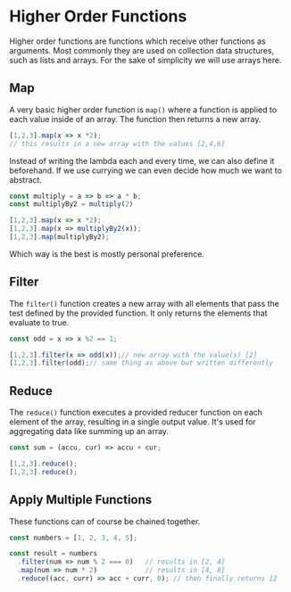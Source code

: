 # Higher Order Functions
Higher order functions are functions which receive other functions as arguments. Most commonly they are used on collection data structures, such as lists and arrays. For the sake of simplicity we will use arrays here.

## Map
A very basic higher order function is `map()` where a function is applied to each value inside of an array. The function then returns a new array.

```js
[1,2,3].map(x => x *2);
// this results in a new array with the values [2,4,6]
```

Instead of writing the lambda each and every time, we can also define it beforehand. If we use currying we can even decide how much we want to abstract.
```js
const multiply = a => b => a * b;
const multiplyBy2 = multiply(2)

[1,2,3].map(x => x *2);
[1,2,3].map(x => multiplyBy2(x));
[1,2,3].map(multiplyBy2);
```
Which way is the best is mostly personal preference.

## Filter
The `filter()` function creates a new array with all elements that pass the test defined by the provided function. It only returns the elements that evaluate to true.

```js
const odd = x => x %2 == 1;

[1,2,3].filter(x => odd(x));// new array with the value(s) [2]
[1,2,3].filter(odd);// same thing as above but written differently
``` 

## Reduce
The `reduce()` function executes a provided reducer function on each element of the array, resulting in a single output value. It's used for aggregating data like summing up an array.

```js
const sum = (accu, cur) => accu + cur;

[1,2,3].reduce();
[1,2,3].reduce();
``` 

## Apply Multiple Functions
These functions can of course be chained together.

```js
const numbers = [1, 2, 3, 4, 5];

const result = numbers
  .filter(num => num % 2 === 0)   // results in [2, 4]
  .map(num => num * 2)            // results in [4, 8]
  .reduce((acc, curr) => acc + curr, 0); // then finally returns 12
```